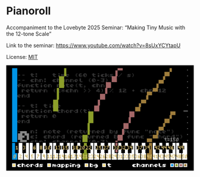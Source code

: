 # Pianoroll

Accompaniment to the Lovebyte 2025 Seminar: “Making Tiny Music with the 12-tone
Scale”

Link to the seminar: https://www.youtube.com/watch?v=8sUxYCYtapU

License: [MIT](LICENSE)

![Screenshot of Pianoroll](screenshot.png)